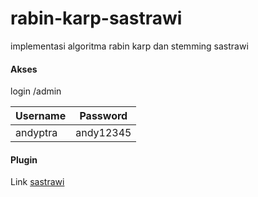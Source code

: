 # rabin-karp-sastrawi
implementasi algoritma rabin karp dan stemming sastrawi 



#### Akses
login /admin

| Username | Password |
| ------ | ------ |
| andyptra | andy12345 |

#### Plugin

Link [sastrawi](https://github.com/sastrawi/sastrawi)
